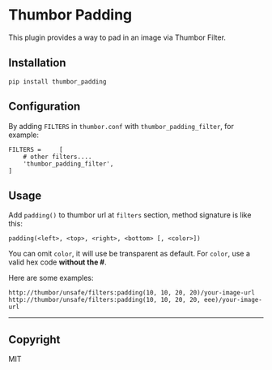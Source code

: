 Thumbor Padding
===

This plugin provides a way to pad in an image via Thumbor Filter.

## Installation
`pip install thumbor_padding`

## Configuration

By adding `FILTERS` in `thumbor.conf` with `thumbor_padding_filter`, for example:
```
FILTERS =     [
    # other filters....
    'thumbor_padding_filter',
]
```

## Usage
Add `padding()` to thumbor url at `filters` section, method signature is like this:

`padding(<left>, <top>, <right>, <bottom> [, <color>])`

You can omit `color`, it will use be transparent as default.
For `color`, use a valid hex code __without the #__.

Here are some examples:
```
http://thumbor/unsafe/filters:padding(10, 10, 20, 20)/your-image-url
http://thumbor/unsafe/filters:padding(10, 10, 20, 20, eee)/your-image-url
```

---
## Copyright
MIT
